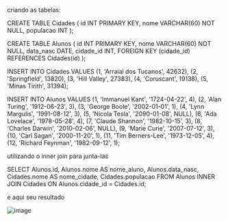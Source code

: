 criando as tabelas:

CREATE TABLE Cidades (
  id INT PRIMARY KEY,
  nome VARCHAR(60) NOT NULL,
  populacao INT
);

CREATE TABLE Alunos (
  id INT PRIMARY KEY,
  nome VARCHAR(60) NOT NULL,
  data_nasc DATE,
  cidade_id INT,
  FOREIGN KEY (cidade_id) REFERENCES Cidades(id)
);

INSERT INTO Cidades VALUES
(1, 'Arraial dos Tucanos', 42632),
(2, 'Springfield', 13820),
(3, 'Hill Valley', 27383),
(4, 'Coruscant', 19138),
(5, 'Minas Tirith', 31394);

INSERT INTO Alunos VALUES
(1, 'Immanuel Kant', '1724-04-22', 4),
(2, 'Alan Turing', '1912-06-23', 3),
(3, 'George Boole', '2002-01-01', 1),
(4, 'Lynn Margulis', '1991-08-12', 3),
(5, 'Nicola Tesla', '2090-01-08', NULL),
(6, 'Ada Lovelace', '1978-05-28', 4),
(7, 'Claude Shannon', '1982-10-15', 3),
(8, 'Charles Darwin', '2010-02-06', NULL),
(9, 'Marie Curie', '2007-07-12', 3),
(10, 'Carl Sagan', '2000-11-20', 1),
(11, 'Tim Berners-Lee', '1973-12-05', 4),
(12, 'Richard Feynman', '1982-09-12', 1);


utilizando o inner join para junta-las

SELECT Alunos.id, Alunos.nome AS nome_aluno, Alunos.data_nasc, Cidades.nome AS nome_cidade, Cidades.populacao
FROM Alunos
INNER JOIN Cidades ON Alunos.cidade_id = Cidades.id;

e aqui seu resultado 

![image](https://github.com/gumarson/SQL-Querys/assets/155173740/d198eba5-9559-4ef0-bae8-3cbc33320287)

